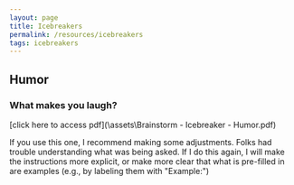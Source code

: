 ```yaml
---
layout: page
title: Icebreakers
permalink: /resources/icebreakers
tags: icebreakers
---
```


## Humor

### What makes you laugh?
[click here to access pdf](\assets\Brainstorm - Icebreaker - Humor.pdf)

If you use this one, I recommend making some adjustments. Folks had trouble understanding what was being asked. If I do this again, I will make the instructions more explicit, or make more clear that what is pre-filled in are examples (e.g., by labeling them with "Example:")